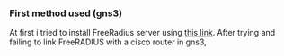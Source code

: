 ### First method used (gns3)

At first i tried to install FreeRadius server using [this link](https://computingforgeeks.com/how-to-install-freeradius-and-daloradius-on-ubuntu/).
After trying and failing to link FreeRADIUS with a cisco router in gns3,
